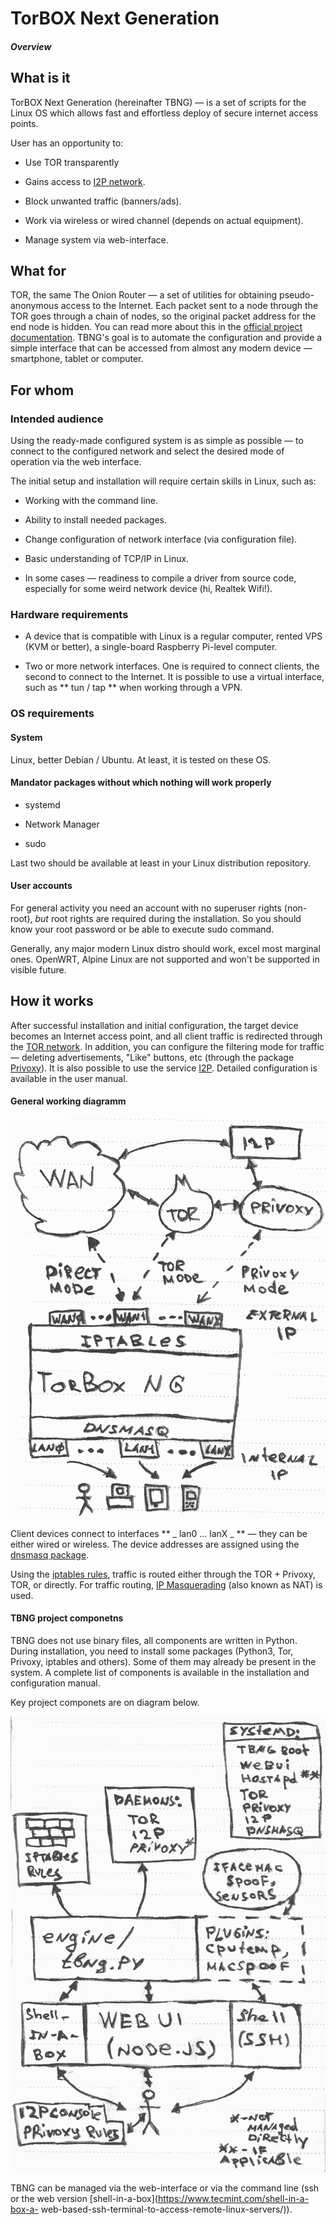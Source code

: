 # TorBOX Next Generation
##### Overview

## What is it

TorBOX Next Generation (hereinafter TBNG) —  is a set of scripts for the Linux OS which allows fast and effortless deploy of secure internet access points.

User has an opportunity to:

* Use TOR transparently

* Gains access to [I2P network](https://geti2p.net/).

* Block unwanted traffic (banners/ads).

* Work via wireless or wired channel (depends on actual equipment).

* Manage system via web-interface.

## What for

TOR, the same The Onion Router — a set of utilities for obtaining pseudo-anonymous access to the Internet. 
Each packet sent to a node through the TOR goes through a chain of nodes, so the original packet address for the end node is hidden. 
You can read more about this in the [official project documentation](https://www.torproject.org/about/overview.html.en).
TBNG's goal is to automate the configuration and provide a simple interface that can be accessed from almost any modern device — smartphone, tablet or computer.

## For whom

### Intended audience

Using the ready-made configured system is as simple as possible — to connect to the configured network and select the desired mode of operation via the web interface.

The initial setup and installation will require certain skills in Linux, such as:

* Working with the command line.

* Ability to install needed packages.

* Change configuration of network interface (via configuration file).

* Basic understanding of  TCP/IP in Linux.

* In some cases — readiness to compile a driver from source code, especially for some weird network device (hi, Realtek Wifi!).

### Hardware requirements

* A device that is compatible with Linux is a regular computer, rented VPS (KVM or better), a single-board Raspberry Pi-level computer.

* Two or more network interfaces. One is required to connect clients, the second to connect to the Internet. It is possible to use a virtual interface, such as ** tun / tap ** when working through a VPN.

### OS requirements

#### System

Linux, better Debian / Ubuntu. At least, it is tested on these OS.

#### Mandator packages without which nothing will work properly

* systemd 

* Network Manager 

* sudo 

Last two should be available at least in your Linux distribution repository.

#### User accounts

For general activity you need an account with no superuser rights (non-root), _but_ root rights are required during the installation.
So you should know your root password or be able to execute sudo command.

Generally, any major modern Linux distro should work, excel most marginal ones. OpenWRT, Alpine Linux are not supported and won't be supported in visible future.

## How it works

After successful installation and initial configuration, the target device becomes an Internet access point, and all client traffic is redirected through the [TOR network](https://torproject.org/).
In addition, you can configure the filtering mode for traffic — deleting advertisements, "Like" buttons, etc (through the package [Privoxy](https://www.privoxy.org/)).
It is also possible to use the service [I2P](http://geti2p.com). Detailed configuration is available in the user manual.

#### General working diagramm

![TBNG work schematics](images/image_0.png)

Client devices connect to interfaces ** _ lan0 ... lanX _ ** — they can be either wired or wireless.
The device addresses are assigned using the [dnsmasq package](http://www.thekelleys.org.uk/dnsmasq/doc.html).

Using the [iptables rules](https://www.netfilter.org/), traffic is routed either through the TOR + Privoxy, TOR, or directly. For traffic routing, [IP Masquerading](http://tldp.org/HOWTO/IP-Masquerade-HOWTO/ipmasq-background2.1.html) (also known as NAT) is used.

#### TBNG project componetns

TBNG does not use binary files, all components are written in Python.
During installation, you need to install some packages (Python3, Tor, Privoxy, iptables and others).
Some of them may already be present in the system.
A complete list of components is available in the installation and configuration manual.

Key project componets are on diagram below.

![TBNG key componets](images/image_1.png)

TBNG can be managed via the web-interface or via the command line (ssh or the web version [shell-in-a-box](https://www.tecmint.com/shell-in-a-box-a- web-based-ssh-terminal-to-access-remote-linux-servers/)).

